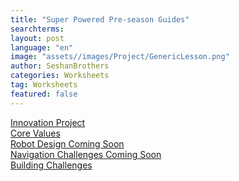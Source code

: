 ```yaml
---
title: "Super Powered Pre-season Guides"
searchterms:
layout: post
language: "en"
image: "assets//images/Project/GenericLesson.png"
author: SeshanBrothers
categories: Worksheets
tag: Worksheets
featured: false
---
```


<a href="/translations/en-us/Worksheets/2022PreSeasonIP.pdf">Innovation Project</a><br>
<a href="/translations/en-us/Worksheets/2022PreSeasonCV.pdf">Core Values</a><br>
<a href="">Robot Design Coming Soon</a><br>
<a href="">Navigation Challenges Coming Soon</a><br>
<a href="/translations/en-us/Worksheets/2022PreSeasonBuildingChallenges.pdf">Building Challenges</a>
